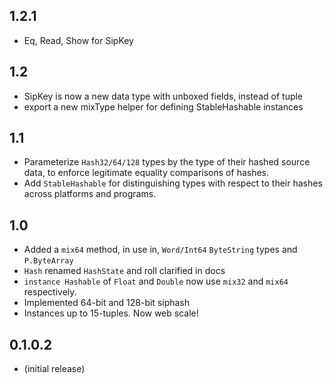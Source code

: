1.2.1
---
* Eq, Read, Show for SipKey

1.2
---
* SipKey is now a new data type with unboxed fields, instead of tuple
* export a new mixType helper for defining StableHashable instances

1.1
---
* Parameterize `Hash32/64/128` types by the type of their hashed source data,
  to enforce legitimate equality comparisons of hashes.
* Add `StableHashable` for distinguishing types with respect to their hashes
  across platforms and programs.

1.0
---
* Added a `mix64` method, in use in, `Word/Int64` `ByteString` types and `P.ByteArray`
* `Hash` renamed `HashState` and roll clarified in docs
* `instance Hashable` of `Float` and `Double` now use `mix32` and `mix64` respectively.
* Implemented 64-bit and 128-bit siphash
* Instances up to 15-tuples. Now web scale!

0.1.0.2
---
* (initial release)


